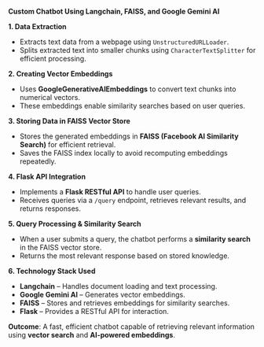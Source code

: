 **Custom Chatbot Using Langchain, FAISS, and Google Gemini AI**  

**1. Data Extraction**  
- Extracts text data from a webpage using `UnstructuredURLLoader`.  
- Splits extracted text into smaller chunks using `CharacterTextSplitter` for efficient processing.  

**2. Creating Vector Embeddings**  
- Uses **GoogleGenerativeAIEmbeddings** to convert text chunks into numerical vectors.  
- These embeddings enable similarity searches based on user queries.  

**3. Storing Data in FAISS Vector Store**  
- Stores the generated embeddings in **FAISS (Facebook AI Similarity Search)** for efficient retrieval.  
- Saves the FAISS index locally to avoid recomputing embeddings repeatedly.  

**4. Flask API Integration**  
- Implements a **Flask RESTful API** to handle user queries.  
- Receives queries via a `/query` endpoint, retrieves relevant results, and returns responses.  

**5. Query Processing & Similarity Search**  
- When a user submits a query, the chatbot performs a **similarity search** in the FAISS vector store.  
- Returns the most relevant response based on stored knowledge.  

**6. Technology Stack Used**  
- **Langchain** – Handles document loading and text processing.  
- **Google Gemini AI** – Generates vector embeddings.  
- **FAISS** – Stores and retrieves embeddings for similarity searches.  
- **Flask** – Provides a RESTful API for interaction.  

**Outcome**: A fast, efficient chatbot capable of retrieving relevant information using **vector search** and **AI-powered embeddings**.
